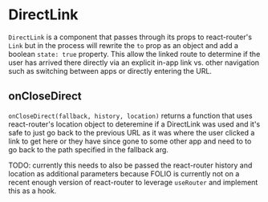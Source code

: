 # DirectLink

`DirectLink` is a component that passes through its props to react-router's
`Link` but in the process will rewrite the `to` prop as an object and add a
boolean `state: true` property. This allow the linked route to determine if the
user has arrived there directly via an explicit in-app link vs. other
navigation such as switching between apps or directly entering the URL.


## onCloseDirect

`onCloseDirect(fallback, history, location)` returns a function that uses
react-router's location object to deteremine if a DirectLink was used and it's
safe to just go back to the previous URL as it was where the user clicked a
link to get here or they have since gone to some other app and need to to go
back to the path specified in the fallback arg.

TODO: currently this needs to also be passed the react-router history
and location as additional parameters because FOLIO is currently not
on a recent enough version of react-router to leverage `useRouter` and
implement this as a hook.

